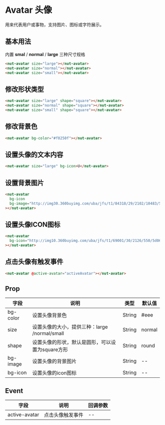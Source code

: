 # Avatar 头像

用来代表用户或事物，支持图片、图标或字符展示。

## 基本用法

内置 **smal** / **normal** / **large** 三种尺寸规格

```html
<nut-avatar size="large"></nut-avatar>
<nut-avatar size="normal"></nut-avatar>
<nut-avatar size="small"></nut-avatar>
```

## 修改形状类型

```html
<nut-avatar size="large" shape="square"></nut-avatar>
<nut-avatar size="normal" shape="square"></nut-avatar>
<nut-avatar size="small" shape="square"></nut-avatar>
```

## 修改背景色

```html
<nut-avatar bg-color="#f0250f"></nut-avatar>
```

## 设置头像的文本内容

```html
<nut-avatar size="large" bg-icon>U</nut-avatar>
```

## 设置背景图片
```html
<nut-avatar
  bg-icon
  bg-image="http://img30.360buyimg.com/uba/jfs/t1/84318/29/2102/10483/5d0704c1Eb767fa74/fc456b03fdd6cbab.png"
></nut-avatar>
```

## 设置头像ICON图标
```html
<nut-avatar
  bg-icon="http://img10.360buyimg.com/uba/jfs/t1/69001/30/2126/550/5d06f947Effd02898/95f18e668670e598.png"
></nut-avatar>
```

## 点击头像有触发事件
```html
<nut-avatar @active-avatar="activeAvatar"></nut-avatar>
```


## Prop

| 字段 | 说明 | 类型 | 默认值
|----- | ----- | ----- | ----- 
| bg-color | 设置头像背景色 | String | #eee
| size | 设置头像的大小，提供三种：large /normal/small | String | normal
| shape | 设置头像的形状，默认是圆形，可以设置为square方形 | String | round
| bg-image | 设置头像的背景图片 | String | --
| bg-icon | 设置头像的icon图标 | String | --


## Event

| 字段 | 说明 | 回调参数 
|----- | ----- | ----- 
| active-avatar | 点击头像触发事件 | -- 